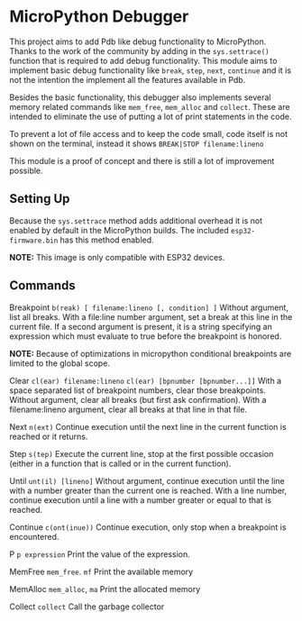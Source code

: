 # MicroPython Debugger
This project aims to add Pdb like debug functionality to MicroPython. Thanks to the work of the community by adding in the `sys.settrace()` function that is required to add debug functionality.  This module aims to implement basic debug functionality like `break`, `step`, `next`, `continue` and it is not the intention the implement all the features available in Pdb. 

Besides the basic functionality, this debugger also implements several memory related commands like `mem_free`, `mem_alloc` and `collect`. These are intended to eliminate the use of putting a lot of print statements in the code. 

To prevent a lot of file access and to keep the code small, code itself is not shown on the terminal, instead it shows `BREAK|STOP filename:lineno`

This module is a proof of concept and there is still a lot of improvement possible. 

## Setting Up
Because the `sys.settrace` method adds additional overhead it is not enabled by default in the MicroPython builds. The included `esp32-firmware.bin` has this method enabled. 

**NOTE:** This image is only compatible with ESP32 devices. 

## Commands
Breakpoint
`b(reak) [ filename:lineno [, condition] ]`
Without argument, list all breaks. With a file:line number argument, set a break at this line in the current file. If a second argument is present, it is a string specifying an expression which must evaluate to true before the breakpoint is honored. 

**NOTE:** Because of optimizations in micropython conditional breakpoints are limited to the global scope. 


Clear
`cl(ear) filename:lineno`
`cl(ear) [bpnumber [bpnumber...]]`
With a space separated list of breakpoint numbers, clear those breakpoints. Without argument, clear all breaks (but first ask confirmation). With a filename:lineno argument, clear all breaks at that line in that file.

Next
`n(ext)`
Continue execution until the next line in the current function is reached or it returns.

Step
``s(tep)``
Execute the current line, stop at the first possible occasion (either in a function that is called or in the current function).

Until
`unt(il) [lineno]`
Without argument, continue execution until the line with a number greater than the current one is reached. With a line number, continue execution until a line with a number greater or equal to that is reached.

Continue
`c(ont(inue))`
Continue execution, only stop when a breakpoint is encountered.

P
`p expression`
Print the value of the expression.

MemFree
`mem_free`. `mf`
Print the available memory

MemAlloc
`mem_alloc`, `ma`
Print the allocated memory

Collect
`collect`
Call the garbage collector
